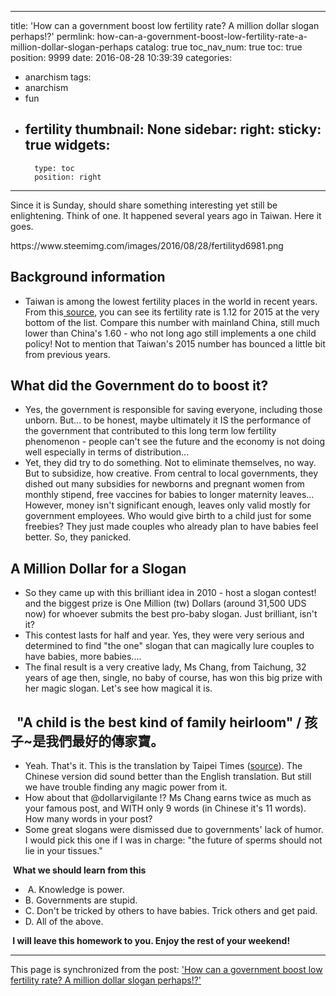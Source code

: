 
---
title: 'How can a government boost low fertility rate? A million dollar slogan perhaps!?'
permlink: how-can-a-government-boost-low-fertility-rate-a-million-dollar-slogan-perhaps
catalog: true
toc_nav_num: true
toc: true
position: 9999
date: 2016-08-28 10:39:39
categories:
- anarchism
tags:
- anarchism
- fun
- fertility
thumbnail: None
sidebar:
    right:
        sticky: true
widgets:
    -
        type: toc
        position: right
---


<html>
<p>Since it is Sunday, should share something interesting yet still be enlightening. Think of one. It happened several years ago in Taiwan. Here it goes.&nbsp;</p>
<p>https://www.steemimg.com/images/2016/08/28/fertilityd6981.png&nbsp;</p>
<h2><strong>Background information</strong></h2>
<ul>
  <li>Taiwan is among the lowest fertility places in the world in recent years. From this<a href="https://www.cia.gov/library/publications/the-world-factbook/rankorder/2127rank.html"> source</a>, you can see its fertility rate is 1.12 for 2015 at the very bottom of the list. Compare this number with mainland China, still much lower than China's 1.60 - who not long ago still implements a one child policy! Not to mention that Taiwan's 2015 number has bounced a little bit from previous years. &nbsp;</li>
</ul>
<h2><strong>What did the Government do to boost it?</strong></h2>
<ul>
  <li>Yes, the government is responsible for saving everyone, including those unborn. But... to be honest, maybe ultimately it IS the performance of the government that contributed to this long term low fertility phenomenon - people can't see the future and the economy is not doing well especially in terms of distribution...&nbsp;</li>
  <li>Yet, they did try to do something. Not to eliminate themselves, no way. But to subsidize, how creative. From central to local governments, they dished out many subsidies for newborns and pregnant women from monthly stipend, free vaccines for babies to longer maternity leaves... However, money isn't significant enough, leaves only valid mostly for government employees. Who would give birth to a child just for some freebies? They just made couples who already plan to have babies feel better. So, they panicked.&nbsp;</li>
</ul>
<h2><strong>A Million Dollar for a Slogan</strong></h2>
<ul>
  <li>So they came up with this brilliant idea in 2010 - host a slogan contest! and the biggest prize is One Million (tw) Dollars (around 31,500 UDS now) for whoever submits the best pro-baby slogan. Just brilliant, isn't it?&nbsp;</li>
  <li>This contest lasts for half and year. Yes, they were very serious and determined to find "the one" slogan that can magically lure couples to have babies, more babies.... &nbsp;</li>
  <li>The final result is a very creative lady, Ms Chang, from Taichung, 32 years of age then, single, no baby of course, has won this big prize with her magic slogan. Let's see how magical it is.&nbsp;</li>
</ul>
<h2>&nbsp;&nbsp;<strong>"A child is the best kind of family heirloom" / 孩子~是我們最好的傳家寶。</strong></h2>
<ul>
  <li>Yeah. That's it. This is the translation by Taipei Times (<a href="http://taipeitimes.com/News/editorials/archives/2010/08/07/2003479764">source</a>). The Chinese version did sound better than the English translation. But still we have trouble finding any magic power from it.&nbsp;</li>
  <li>How about that @dollarvigilante !? Ms Chang earns twice as much as your famous post, and WITH only 9 words (in Chinese it's 11 words). How many words in your post?</li>
  <li>Some great slogans were dismissed due to governments' lack of humor. I would pick this one if I was in charge: "the future of sperms should not lie in your tissues."</li>
</ul>
<p>&nbsp;<strong>What we should learn from this</strong></p>
<ul>
  <li>&nbsp;A. Knowledge is power.&nbsp;</li>
  <li>B. Governments are stupid.&nbsp;</li>
  <li>C. Don't be tricked by others to have babies. Trick others and get paid.</li>
  <li>D. All of the above.</li>
</ul>
<p><strong>&nbsp;I will leave this homework to you. Enjoy the rest of your weekend! &nbsp;</strong></p>
</html>

- - -

This page is synchronized from the post: ['How can a government boost low fertility rate? A million dollar slogan perhaps!?'](https://steemit.com/@deanliu/how-can-a-government-boost-low-fertility-rate-a-million-dollar-slogan-perhaps)

